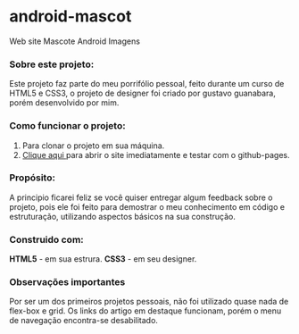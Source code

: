 # android-mascot

Web site Mascote Android
Imagens

### Sobre este projeto:
  Este projeto faz parte do meu porrifólio pessoal, feito durante um curso de HTML5 e CSS3, o projeto de designer foi criado por gustavo guanabara, porém desenvolvido por mim.


### Como funcionar o projeto:
1. Para clonar o projeto em sua máquina.
2. <a href="https://thiagobenevide.github.io/android-mascot/">Clique aqui <a>para abrir o site imediatamente e testar com o github-pages.

### Propósito:
 
  A principio ficarei feliz se você quiser entregar algum feedback sobre o projeto, pois ele foi feito para demostrar o meu conhecimento em código e estruturação, utilizando aspectos básicos na sua construção.
  
### Construido com:
**HTML5** - em sua estrura.
**CSS3** - em seu designer.
  
### Observações importantes
  Por ser um dos primeiros projetos pessoais, não foi utilizado quase nada de flex-box e grid.
Os links do artigo em destaque funcionam, porém o menu de navegação encontra-se desabilitado.

